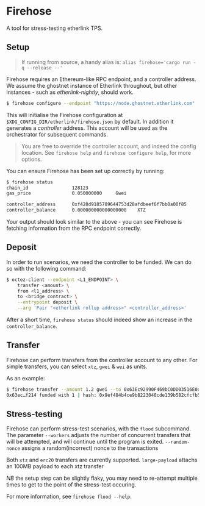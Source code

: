 <!--
SPDX-FileCopyrightText: 2024 Trilitech <contact@trili.tech>

SPDX-License-Identifier: MIT
-->

# Firehose

A tool for stress-testing etherlink TPS.

## Setup

> If running from source, a handy alias is: `alias firehose='cargo run -q --release --'`

Firehose requires an Ethereum-like RPC endpoint, and a controller address. We assume the ghostnet instance of
Etherlink throughout, but other instances - such as _etherlink-nightly_, should work.

```sh
$ firehose configure --endpoint "https://node.ghostnet.etherlink.com"
```

This will initialise the Firehose configuration at `$XDG_CONFIG_DIR/etherlink/firehose.json` by default. In addition it generates a _controller_ address. This account will be used as the orchestrator for subsequent commands.

> You are free to override the controller account, and indeed the config location. See `firehose help` and `firehose configure help`, for more options.

You can ensure Firehose has been set up correctly by running:

```sh
$ firehose status
chain_id                128123
gas_price               0.050000000     Gwei

controller_address      0xf428d9185789644753d28afdbeef6f7bb0a00f85
controller_balance      0.000000000000000000    XTZ
```

Your output should look similar to the above - you can see Firehose is fetching information from the RPC endpoint correctly.

## Deposit

In order to run scenarios, we need the controller to be funded. We can do so with the following command:

```sh
$ octez-client --endpoint <L1_ENDPOINT> \
    transfer <amount> \
    from <l1_address> \
    to <bridge_contract> \
    --entrypoint deposit \
    --arg 'Pair "<etherlink rollup address>" <controller_address>'
```

After a short time, `firehose status` should indeed show an increase in the `controller_balance`.

## Transfer

Firehose can perform transfers from the controller account to any other.
For simple transfers, you can select `xtz`, `gwei` & `wei` as units.

As an example:

```sh
$ firehose transfer --amount 1.2 gwei --to 0x63Ec92990F469bC0DD03516E0d32Ee9A4D8Ff214
0x63ec…f214 funded with 1 | hash: 0x9ef484b4ce9b8223040cde139b582cfcfb55f29cce89fb8f4017c30ef2fbed90
```

## Stress-testing

Firehose can perform stress-test scenarios, with the `flood` subcommand. The parameter `--workers` adjusts the number
of concurrent transfers that will be attempted, and will continue until the program is exited. `--random-nonce` assigns a random(incorrect) nonce to the transactions

Both `xtz` and `erc20` transfers are currently supported. `large-payload` attachs an 100MB payload to each xtz transfer

*NB* the setup step can be slightly flaky, you may need to re-attempt multiple times to get to the point of the
stress-test occuring.

For more information, see `firehose flood --help`.
